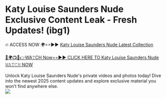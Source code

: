 # Katy Louise Saunders Nude Exclusive Content Leak - Fresh Updates! (ibg1)

🔥 ACCESS NOW 🌍==►► <a href="https://tinyurl.com/2mz8nhtm" rel="nofollow">Katy Louise Saunders Nude Latest Collection</a>
<br><br>
[🔴🌍📺📱👉WA𝚃CH Now==►► CLICK HERE TO Katy Louise Saunders Nude 𝚆𝙰𝚃𝙲𝙷 NOW](https://tinyurl.com/2mz8nhtm)
<br><br>
Unlock Katy Louise Saunders Nude's private videos and photos today! Dive into the newest 2025 content updates and explore exclusive material you won’t find anywhere else.
<br>
<a href="https://tinyurl.com/2mz8nhtm" rel="nofollow" data-target="animated-image.originalLink"><img src="https://camo.githubusercontent.com/8a4f000d20f83aca3bf7ec5f350d767afa0574a8a352519fd8cfa583a6f93a33/68747470733a2f2f692e696d6775722e636f6d2f644a486b345a712e676966" data-canonical-src="https://i.imgur.com/dJHk4Zq.gif" style="max-width: 100%; display: inline-block;" data-target="animated-image.originalImage"></a>
<br>
